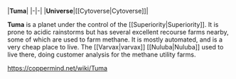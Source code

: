 |**Tuma**|
|-|-|
|**Universe**|[[Cytoverse\|Cytoverse]]|

**Tuma** is a planet under the control of the [[Superiority\|Superiority]]. It is prone to acidic rainstorms but has several excellent recourse farms nearby, some of which are used to farm methane. It is mostly automated, and is a very cheap place to live. The [[Varvax\|varvax]] [[Nuluba\|Nuluba]] used to live there, doing customer analysis for the methane utility farms.



https://coppermind.net/wiki/Tuma